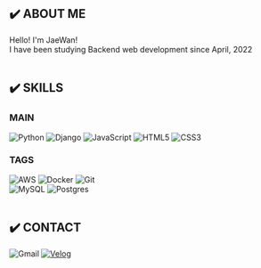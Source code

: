 ## ✔️ ABOUT ME
Hello! I'm JaeWan!<br>
I have been studying Backend web development since April, 2022<br><br>

## ✔️ SKILLS
### MAIN
![Python](https://img.shields.io/badge/python-3670A0?style=for-the-badge&logo=python&logoColor=ffdd54)
![Django](https://img.shields.io/badge/django-%23092E20.svg?style=for-the-badge&logo=django&logoColor=white)
![JavaScript](https://img.shields.io/badge/javascript-%23323330.svg?style=for-the-badge&logo=javascript&logoColor=%23F7DF1E)
![HTML5](https://img.shields.io/badge/html5-%23E34F26.svg?style=for-the-badge&logo=html5&logoColor=white)
![CSS3](https://img.shields.io/badge/css3-%231572B6.svg?style=for-the-badge&logo=css3&logoColor=white)
<br>
### TAGS
![AWS](https://img.shields.io/badge/AWS-%23FF9900.svg?style=flat-square&logo=amazon-aws&logoColor=white)
![Docker](https://img.shields.io/badge/docker-%230db7ed.svg?style=flat-square&logo=docker&logoColor=white)
![Git](https://img.shields.io/badge/git-%23F05033.svg?style=flat-square&logo=git&logoColor=white)
<br>
![MySQL](https://img.shields.io/badge/mysql-%2300f.svg?style=for-the-badge&logo=mysql&logoColor=white)
![Postgres](https://img.shields.io/badge/postgres-%23316192.svg?style=flat-square&logo=postgresql&logoColor=white)
<br><br>

## ✔️ CONTACT
![Gmail](https://img.shields.io/badge/wkdudhksl@gmail.com-D14836?style=flat-square&logo=gmail&logoColor=white)
[![Velog](https://img.shields.io/badge/Blog-20C997?style=flat-square&logo=velog&logoColor=white&link=https://velog.io/@wkdudhksl)](https://velog.io/@wkdudhksl)

